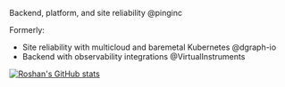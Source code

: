 Backend, platform, and site reliability @pinginc

Formerly:
- Site reliability with multicloud and baremetal Kubernetes @dgraph-io
- Backend with observability integrations @VirtualInstruments

[![Roshan's GitHub stats](https://github-readme-stats.vercel.app/api?username=roshbhatia&count_private=true&hide=stars,contribs&hide_rank=true&include_all_commits=true)](https://github.com/anuraghazra/github-readme-stats)
